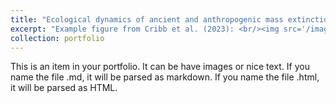 ```yaml
---
title: "Ecological dynamics of ancient and anthropogenic mass extinctions"
excerpt: "Example figure from Cribb et al. (2023): <br/><img src='/images/Ecospace_cubes.png' width='500'>"
collection: portfolio
---
```


This is an item in your portfolio. It can be have images or nice text. If you name the file .md, it will be parsed as markdown. If you name the file .html, it will be parsed as HTML. 
